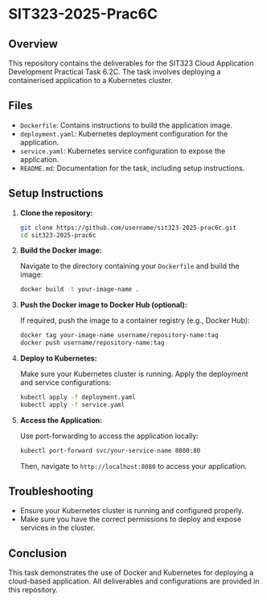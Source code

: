 # SIT323-2025-Prac6C

## Overview
This repository contains the deliverables for the SIT323 Cloud Application Development Practical Task 6.2C. The task involves deploying a containerised application to a Kubernetes cluster.

## Files
- `Dockerfile`: Contains instructions to build the application image.
- `deployment.yaml`: Kubernetes deployment configuration for the application.
- `service.yaml`: Kubernetes service configuration to expose the application.
- `README.md`: Documentation for the task, including setup instructions.

## Setup Instructions

1. **Clone the repository:**

   ```bash
   git clone https://github.com/username/sit323-2025-prac6c.git
   cd sit323-2025-prac6c
   ```

2. **Build the Docker image:**

   Navigate to the directory containing your `Dockerfile` and build the image:

   ```bash
   docker build -t your-image-name .
   ```

3. **Push the Docker image to Docker Hub (optional):**

   If required, push the image to a container registry (e.g., Docker Hub):

   ```bash
   docker tag your-image-name username/repository-name:tag
   docker push username/repository-name:tag
   ```

4. **Deploy to Kubernetes:**

   Make sure your Kubernetes cluster is running. Apply the deployment and service configurations:

   ```bash
   kubectl apply -f deployment.yaml
   kubectl apply -f service.yaml
   ```

5. **Access the Application:**

   Use port-forwarding to access the application locally:

   ```bash
   kubectl port-forward svc/your-service-name 8080:80
   ```

   Then, navigate to `http://localhost:8080` to access your application.

## Troubleshooting

- Ensure your Kubernetes cluster is running and configured properly.
- Make sure you have the correct permissions to deploy and expose services in the cluster.

## Conclusion

This task demonstrates the use of Docker and Kubernetes for deploying a cloud-based application. All deliverables and configurations are provided in this repository.
